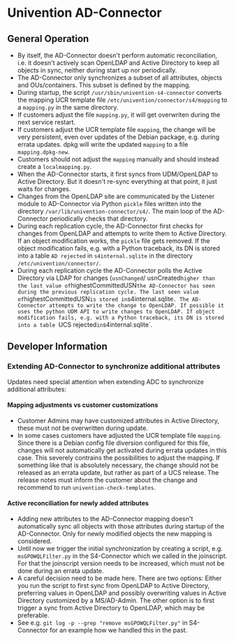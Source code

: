 # Univention AD-Connector

## General Operation

* By itself, the AD-Connector doesn't perform automatic reconciliation, i.e. it doesn't actively scan OpenLDAP
  and Active Directory to keep all objects in sync, neither during start up nor periodically.
* The AD-Connector only synchronizes a subset of all attributes, objects and OUs/containers. This subset is
  defined by the mapping.
* During startup, the script `/usr/sbin/univention-s4-connector` converts the mapping UCR template file
  `/etc/univention/connector/s4/mapping` to a `mapping.py` in the same directory.
* If customers adjust the file `mapping.py`, it will get overwriten during the next service restart.
* If customers adjust the UCR template file `mapping`, the change will be very persistent, even over updates
  of the Debian package, e.g. during errata updates. dpkg will write the updated `mapping` to a file
  `mapping.dpkg-new`.
* Customers should not adjust the `mapping` manually and should instead create a `localmapping.py`.
* When the AD-Connector starts, it first syncs from UDM/OpenLDAP to Active Directory. But it doesn't re-sync everything
  at that point, it just waits for changes.
* Changes from the OpenLDAP site are communicated by the Listener module to AD-Connector via Python `pickle` files
  written into the directory `/var/lib/univention-connector/s4/`. The main loop of the AD-Connector periodically
  checks that directory.
* During each replication cycle, the AD-Connector first checks for changes from OpenLDAP and attempts to write them to
  Active Directory. If an object modification works, the `pickle` file gets removed. If the object modification fails,
  e.g. with a Python traceback, its DN is stored into a table `AD rejected` in `s4internal.sqlite` in the directory
  `/etc/univention/connector/`.
* During each replication cycle the AD-Connector polls the Active Directory via LDAP for changes (`usnChanged`/
  usnCreated` higher than the last value of `highestCommittedUSN` the AD-Connector has seen during the previous
  replication cycle.
  The last seen value of `highestCommittedUSN` is stored in `s4internal.sqlite`. The AD-Connector attempts to write
  the change to OpenLDAP. If possible it uses the python UDM API to write changes to OpenLDAP. If object modification
  fails, e.g. with a Python traceback, its DN is stored into a table `UCS rejected` in `s4internal.sqlite`.

## Developer Information

### Extending AD-Connector to synchronize additional attributes

Updates need special attention when extending ADC to synchronize additional attributes:

#### Mapping adjustments vs customer customizations

* Customer Admins may have customized attributes in Active Directory, these must not be overwritten during update.
* In some cases customers have adjusted the UCR template file `mapping`. Since there is a Debian config file diversion
  configured for this file, changes will not automatically get activated during errata updates in this case.
  This severely contrains the possibilities to adjust the mapping. If something like that is absolutely necessary,
  the change should not be released as an errata update, but rather as part of a UCS release. The release notes
  must inform the customer about the change and recommend to run `univention-check-templates`.

#### Active reconciliation for newly added attributes

* Adding new attributes to the AD-Connector mapping doesn't automatically sync all objects with those attributes
  during startup of the AD-Connector. Only for newly modified objects the new mapping is considered.
* Until now we trigger the initial synchronization by creating a script, e.g. `msGPOWQLFilter.py` in the S4-Connector
  which we called in the joinscript. For that the joinscript version needs to be increased, which must not be done
  during an errata update.
* A careful decision need to be made here. There are two options: Either you run the script to first sync from
  OpenLDAP to Active Directory, preferring values in OpenLDAP and possibly overwriting values in Active Directory
  customized by a MS/AD-Admin. The other option is to first trigger a sync from Active Directory to OpenLDAP,
  which may be preferable.
* See e.g. `git log -p --grep "remove msGPOWQLFilter.py"` in S4-Connector for an example how we handled this in the
  past.

